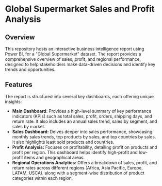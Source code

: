 # Global Supermarket Sales and Profit Analysis

## Overview

This repository hosts an interactive business intelligence report using Power BI, for a "Global Supermarket" dataset. The report provides a comprehensive overview of sales, profit, and regional performance, designed to help stakeholders make data-driven decisions and identify key trends and opportunities.

## Features

The report is structured into several key dashboards, each offering unique insights:

* **Main Dashboard:** Provides a high-level summary of key performance indicators (KPIs) such as total sales, profit, orders, shipping days, and return rate. It also includes an annual sales trend, sales by segment, and sales by market.
* **Sales Dashboard:** Delves deeper into sales performance, showcasing monthly sales trends, top products by sales, and top countries by sales. It also highlights least sold products and countries.
* **Profit Analysis:** Focuses on profitability, detailing profit on products and profit per region. This dashboard helps identify high-profit and low-profit items and geographical areas.
* **Regional Operations Analytics:** Offers a breakdown of sales, profit, and return rates across different regions (Africa, Asia Pacific, Europe, LATAM, USCA), along with a segment-wise distribution of product categories within each region.
